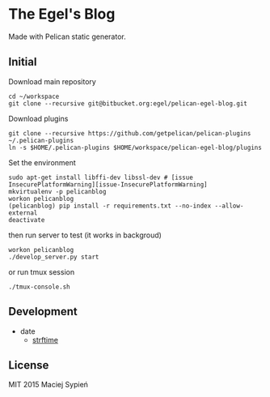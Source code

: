 # The Egel's Blog
Made with Pelican static generator.


## Initial
Download main repository

    cd ~/workspace
    git clone --recursive git@bitbucket.org:egel/pelican-egel-blog.git


Download plugins

    git clone --recursive https://github.com/getpelican/pelican-plugins ~/.pelican-plugins
    ln -s $HOME/.pelican-plugins $HOME/workspace/pelican-egel-blog/plugins

Set the environment

    sudo apt-get install libffi-dev libssl-dev # [issue InsecurePlatformWarning][issue-InsecurePlatformWarning]
    mkvirtualenv -p pelicanblog
    workon pelicanblog
    (pelicanblog) pip install -r requirements.txt --no-index --allow-external
    deactivate

then run server to test (it works in backgroud)

    workon pelicanblog
    ./develop_server.py start

or run tmux session

    ./tmux-console.sh


## Development

- date 
  + [strftime](http://strftime.org/)

## License
MIT 2015 Maciej Sypień


[issue-InsecurePlatformWarning]: http://stackoverflow.com/questions/29134512/insecureplatformwarning-a-true-sslcontext-object-is-not-available-this-prevent
